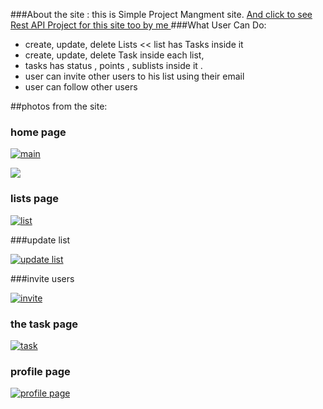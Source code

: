 ###About the site :
this is Simple Project Mangment site. 
[And click to see  Rest API Project for this site too by me ](https://github.com/AmrAnwar/ToDoList_Django_RestAPI_Project "And See  Rest API Project for this site too by me ")
###What User Can Do: 
- create, update, delete Lists << list has Tasks inside it 
- create, update, delete Task inside each list, 
- tasks has status , points , sublists inside it .
- user can invite other users to his list using their email
- user can follow other users

##photos from the site:

### home page
[![main](http://www8.0zz0.com/2017/09/06/00/676663030.png "main")](http://www8.0zz0.com/2017/09/06/00/676663030.png "main")

[![](http://www8.0zz0.com/2017/09/06/00/785529724.png)](http://www8.0zz0.com/2017/09/06/00/785529724.png)

### lists page
[![list](http://www2.0zz0.com/2017/09/06/00/967290221.png "list")](http://www2.0zz0.com/2017/09/06/00/967290221.png "list")

###update list

[![update list]( http://www2.0zz0.com/2017/09/06/00/912287605.png "update list")]( http://www2.0zz0.com/2017/09/06/00/912287605.png "update list")

###invite users 

[![invite](http://www2.0zz0.com/2017/09/06/00/386919402.png "invite")](http://www2.0zz0.com/2017/09/06/00/386919402.png "invite")

### the task page

[![task](http://www2.0zz0.com/2017/09/06/00/588099552.png "task")](http://www2.0zz0.com/2017/09/06/00/588099552.png "task")

### profile page 

[![profile page](http://www2.0zz0.com/2017/09/06/00/307227140.png "profile page")](http://www2.0zz0.com/2017/09/06/00/307227140.png "profile page")